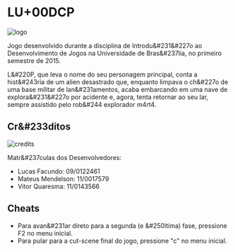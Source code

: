 # LU+00DCP

![logo](https://dl.dropboxusercontent.com/u/2655937/L%C3%9CP/logo.png)

Jogo desenvolvido durante a disciplina de Introdu&#231&#227o ao Desenvolvimento de Jogos na Universidade de Bras&#237lia, no primeiro semestre de 2015.

L&#220P, que leva o nome do seu personagem principal, conta a hist&#243ria de um alien desastrado que, enquanto limpava o ch&#227o de uma base militar de lan&#231amentos, acaba embarcando em uma nave de explora&#231&#227o por acidente e, agora, tenta retornar ao seu lar, sempre assistido pelo rob&#244 explorador m4rt4.

## Cr&#233ditos

![credits](https://dl.dropboxusercontent.com/u/2655937/L%C3%9CP/credits.png)

Matr&#237culas dos Desenvolvedores:
- Lucas Facundo: 09/0122461
- Mateus Mendelson: 11/0017579
- Vitor Quaresma: 11/0143566

## Cheats
- Para avan&#231ar direto para a segunda (e &#250ltima) fase, pressione F2 no menu inicial.
- Para pular para a cut-scene final do jogo, pressione "c" no menu inicial.
